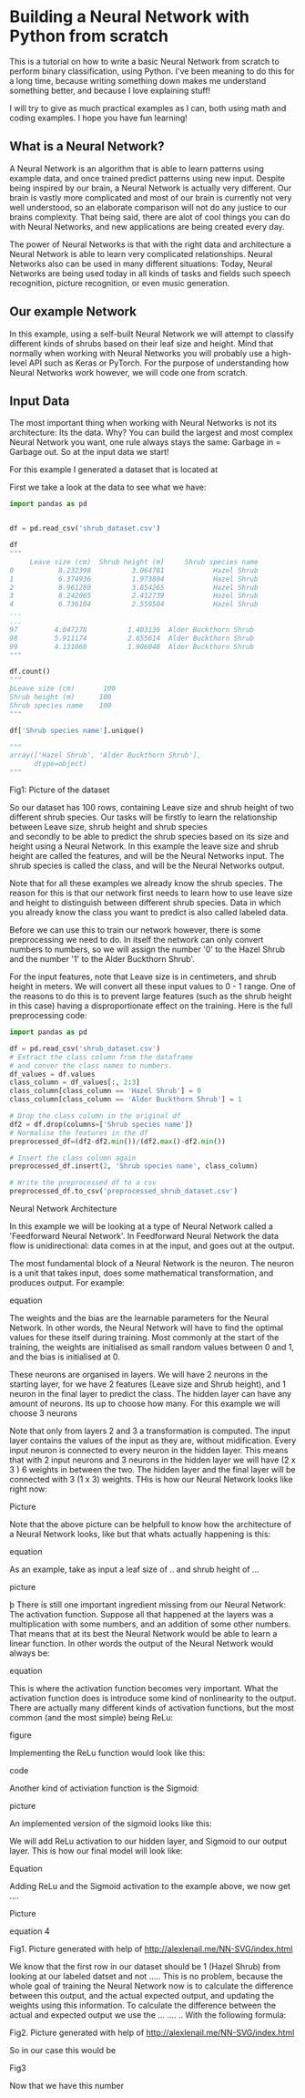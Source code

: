 # Building a Neural Network with Python from scratch

This is a tutorial on how to write a basic Neural Network from scratch
to perform binary classification, using Python. I've been meaning to do this for   
a long time, because writing something down makes me understand   
something better, and because I love explaining stuff!

I will try to give as much practical examples as I can, 
both using math and coding examples. I hope you have fun learning!

## What is a Neural Network? 

A Neural Network is an algorithm that is able to learn
patterns using example data, and once trained predict
patterns using new input. Despite being inspired by our brain, a 
Neural Network is actually very different.
Our brain is vastly more complicated and most
of our brain is currently not very well understood, 
so an elaborate comparison will
not do any justice to our brains complexity.
That being said, there are alot of cool things
you can do with Neural Networks, and 
new applications are being created every day.

The power of Neural Networks is that with the right
data and architecture a Neural Network is able to learn
very complicated relationships. Neural Networks also
can be used in many different situations: Today, Neural Networks
are being used today in all kinds of tasks and fields such speech recognition, 
picture recognition, or even music generation.

## Our example Network

In this example, using a self-built Neural Network we will
attempt to classify different kinds of shrubs based on their
leaf size and height. Mind that normally when working with
Neural Networks you will probably use a high-level API 
such as Keras or PyTorch. For the purpose of understanding
how Neural Networks work however, we will code one from scratch.

## Input Data

The most important thing when working with Neural Networks
is not its architecture: Its the data. Why? You can
build the largest and most complex Neural Network you want,
one rule always stays the same: Garbage in = Garbage out.
So at the input data we start! 

For this example I generated a dataset
that is located at 

First we take a look at the data to see what we have:

```python
import pandas as pd


df = pd.read_csv('shrub_dataset.csv')

df
"""
     Leave size (cm)  Shrub height (m)     Shrub species name
0           8.232398          3.064781            Hazel Shrub
1           6.374936          1.973804            Hazel Shrub
2           8.961280          3.854265            Hazel Shrub
3           8.242065          2.412739            Hazel Shrub
4           6.736104          2.559504            Hazel Shrub
...
...
97         4.047278          1.403136  Alder Buckthorn Shrub
98         5.911174          2.655614  Alder Buckthorn Shrub
99         4.131060          1.906048  Alder Buckthorn Shrub
"""

df.count()
"""
þLeave size (cm)       100
Shrub height (m)      100
Shrub species name    100
"""

df['Shrub species name'].unique()

"""
array(['Hazel Shrub', 'Alder Buckthorn Shrub'],
      dtype=object)
"""
```

Fig1: Picture of the dataset


So our dataset has 100 rows, containing Leave size and shrub
height of two different shrub species. Our tasks will be firstly to learn
the relationship between Leave size, shrub height and shrub species       
and secondly to be able
to predict the shrub species based on its size and height using
a Neural Network.
In this example the leave size and shrub height are called the
features, and will be the Neural Networks input. The shrub species is called
the class, and will be the Neural Networks output.

Note that for all these examples we already know the shrub species. The
reason for this is that our network first needs to learn how to use
leave size and height to distinguish between different shrub species.
Data in which you already know the class you want to predict is also
called labeled data.

Before we can use this to train our network however, there
is some preprocessing we need to do. In itself the network
can only convert numbers to numbers, so we will assign the number 
'0' to the Hazel Shrub and the number '1' to
the Alder Buckthorn Shrub'.

For the input features, note that Leave size is in centimeters,
and shrub height in meters. We will convert all these input values
to 0 - 1 range. One of the reasons to do this is to prevent large features (such as
the shrub height in this case) having a disproportionate effect
on the training. Here is the full preprocessing code:

```python
import pandas as pd

df = pd.read_csv('shrub_dataset.csv')
# Extract the class column from the dataframe
# and conver the class names to numbers.
df_values = df.values
class_column = df_values[:, 2:3]
class_column[class_column == 'Hazel Shrub'] = 0
class_column[class_column == 'Alder Buckthorn Shrub'] = 1

# Drop the class column in the original df
df2 = df.drop(columns=['Shrub species name'])
# Normalise the features in the df
preprocessed_df=(df2-df2.min())/(df2.max()-df2.min())

# Insert the class column again
preprocessed_df.insert(2, 'Shrub species name', class_column)

# Write the preprocessed df to a csv
preprocessed_df.to_csv('preprocessed_shrub_dataset.csv')
```

Neural Network Architecture

In this example we will be looking at a type
of Neural Network called a 'Feedforward Neural Network'.
In Feedforward Neural Network the data flow is unidirectional:
data comes in at the input, and goes out at the output.

The most fundamental block of a Neural Network is the neuron.
The neuron is a unit that takes input, does some mathematical
transformation, and produces output. For example:

equation



The weights and the bias are the learnable parameters for
the Neural Network. In other words, the Neural Network will
have to find the optimal values for these itself during training.
Most commonly at the start of the training, the weights are initialised
as small random values between 0 and 1, and the bias is initialised
at 0. 

These neurons are organised in layers. We will have 2 neurons
in the starting layer, for we have 2 features (Leave size and Shrub
height), and 1 neuron in the final layer to predict the class.
The hidden layer can have any amount of neurons. Its up to choose
how many. For this example we will choose 3 neurons

Note that only
from layers 2 and 3 a transformation is computed. The input layer contains
the values of the input as they are, without midification. 
Every input neuron is connected to every neuron in the hidden
layer. This means that with 2 input neurons and 3 neurons in the
hidden layer we will have (2 x 3 ) 6 weights in between the two.
The hidden layer and the final layer will be connected with
3 (1 x 3) weights. THis is how our Neural Network looks like right now: 


Picture



Note that the above picture can be helpfull
to know how the architecture of a Neural Network looks, like
but that whats actually happening is this:

equation



As an example, take as input a leaf size of .. and shrub height of ...


picture



þ
There is still one important ingredient missing from our Neural Network:
The activation function.
Suppose all that happened at the layers was a multiplication with some
numbers, and an addition of some other numbers. That means that at its best
the Neural Network would be able to learn a linear function. In other words
 the output of the Neural Network would always be:

equation


This is where the activation function becomes very important. What
the activation function does is introduce some kind of nonlinearity to the
output. There are actually many different kinds of activation functions,
but the most common (and the most simple) being ReLu:


figure



Implementing the ReLu function would look like this:



code



Another kind of activiation function is the Sigmoid:




picture


An implemented version of the sigmoid looks like this:




We will add ReLu activation to our hidden layer, and
Sigmoid to our output layer. This is how our final model
will look like:


Equation




Adding ReLu and the Sigmoid activation to the example above, we now
get ....


Picture



equation 4




 
 Fig1. Picture generated with help of http://alexlenail.me/NN-SVG/index.html




We know that the first
row in our dataset should be 1 (Hazel Shrub) from looking
at our labeled datset and not .....
This is no problem, because the whole goal of training the
Neural Network now is to calculate the difference between
this output, and the actual expected output,
and updating the weights using this information. To calculate
the difference between the actual and expected output we use
the ... .... .. With the following formula:




Fig2. Picture generated with help of http://alexlenail.me/NN-SVG/index.html



So in our case this would be


Fig3




Now that we have this number


